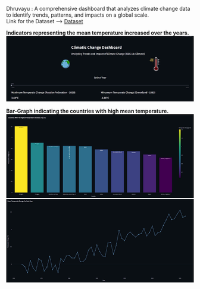 Dhruvayu :  A comprehensive dashboard that analyzes climate change data to identify trends, patterns, and impacts on a global scale.        
Link for the Dataset --> [Dataset](climate_change_indicators.csv)

   **Indicators representing the mean temperature increased over the years.**
![Introductory Page](project_photos/Indicator.png)

  **Bar-Graph indicating the countries with high mean temperature.**
![Country Wise BarGraph](project_photos/Bar_Graph.png)
![Year Wise LineChart](project_photos/Line_Chart.png)







